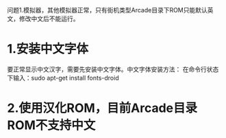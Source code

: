 问题1.模拟器，其他模拟器正常，只有街机类型Arcade目录下ROM只能默认英文，修改中文后不能运行。


# 1.安装中文字体
要正常显示中文汉字，需要先安装中文字体。中文字体安装方法：
在命令行状态下输入：sudo apt-get install fonts-droid

# 2.使用汉化ROM，目前Arcade目录ROM不支持中文
